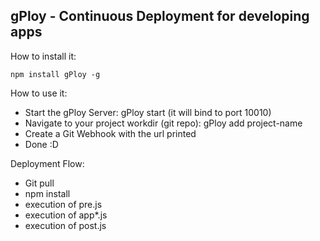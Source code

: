 gPloy - Continuous Deployment for developing apps
------

How to install it:

`npm install gPloy -g`

How to use it:
* Start the gPloy Server: gPloy start (it will bind to port 10010)
* Navigate to your project workdir (git repo): gPloy add project-name
* Create a Git Webhook with the url printed
* Done :D

Deployment Flow:
* Git pull
* npm install
* execution of pre.js
* execution of app*.js
* execution of post.js
